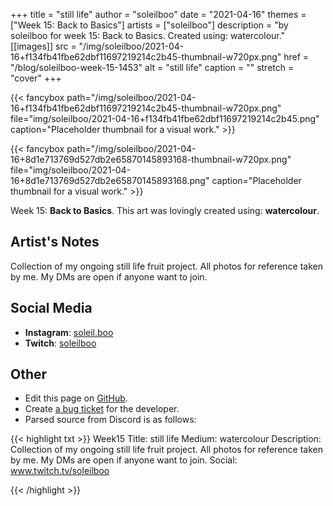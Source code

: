 +++
title =       "still life"
author =      "soleilboo"
date =        "2021-04-16"
themes =      ["Week 15: Back to Basics"]
artists =     ["soleilboo"]
description = "by soleilboo for week 15: Back to Basics. Created using: watercolour."
[[images]]
      src = "/img/soleilboo/2021-04-16+f134fb41fbe62dbf11697219214c2b45-thumbnail-w720px.png"
      href = "/blog/soleilboo-week-15-1453"
      alt = "still life"
      caption = ""
      stretch = "cover"
+++


{{< fancybox path="/img/soleilboo/2021-04-16+f134fb41fbe62dbf11697219214c2b45-thumbnail-w720px.png" file="img/soleilboo/2021-04-16+f134fb41fbe62dbf11697219214c2b45.png" caption="Placeholder thumbnail for a visual work." >}}

{{< fancybox path="/img/soleilboo/2021-04-16+8d1e713769d527db2e65870145893168-thumbnail-w720px.png" file="img/soleilboo/2021-04-16+8d1e713769d527db2e65870145893168.png" caption="Placeholder thumbnail for a visual work." >}}


Week 15: **Back to Basics**. This art was lovingly created using: **watercolour**.

## Artist's Notes

Collection of my ongoing still life fruit project. All photos for reference taken by me. My DMs are open if anyone want to join.

## Social Media

- **Instagram**: <a href='https://instagram.com/soleil.boo' target='_blank'>soleil.boo</a>
- **Twitch**: <a href='https://twitch.tv/soleilboo' target='_blank'>soleilboo</a>

## Other

- Edit this page on [GitHub](https://github.com/teaminkling/web-refresh/edit/main/content/blog/soleilboo-week-15-1453.md).
- Create [a bug ticket](https://github.com/teaminkling/web-refresh/issues/new?assignees=&labels=bug&template=problem-report.md&title=) for the developer.
- Parsed source from Discord is as follows:

{{< highlight txt >}}
Week15
Title: still life 
Medium: watercolour 
Description: Collection of my ongoing still life fruit project. All photos for reference taken by me. My DMs are open if anyone want to join. 
Social: www.twitch.tv/soleilboo


{{< /highlight >}}
